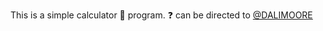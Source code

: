 This is a simple calculator 🧮 program. ❓ can be directed to [@DALIMOORE](https://github.com/DALIMOORE)
